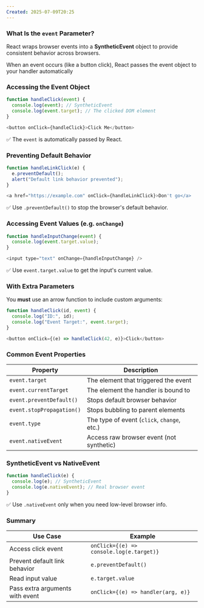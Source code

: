 ```yaml
---
Created: 2025-07-09T20:25
---
```

### What Is the `event` Parameter?

React wraps browser events into a **SyntheticEvent** object to provide consistent behavior across browsers.

When an event occurs (like a button click), React passes the event object to your handler automatically

  

### Accessing the Event Object

```JavaScript
function handleClick(event) {
  console.log(event); // SyntheticEvent
  console.log(event.target); // The clicked DOM element
}

<button onClick={handleClick}>Click Me</button>
```

✅ The `event` is automatically passed by React.

  

### Preventing Default Behavior

```JavaScript
function handleLinkClick(e) {
  e.preventDefault();
  alert("Default link behavior prevented");
}

<a href="https://example.com" onClick={handleLinkClick}>Don't go</a>
```

✅ Use `.preventDefault()` to stop the browser's default behavior.

  

### Accessing Event Values (e.g. `onChange`)

```JavaScript
function handleInputChange(event) {
  console.log(event.target.value);
}

<input type="text" onChange={handleInputChange} />
```

✅ Use `event.target.value` to get the input's current value.

  

### With Extra Parameters

You **must** use an arrow function to include custom arguments:

```JavaScript
function handleClick(id, event) {
  console.log("ID:", id);
  console.log("Event Target:", event.target);
}

<button onClick={(e) => handleClick(42, e)}>Click</button>
```

  

### Common Event Properties

|Property|Description|
|---|---|
|`event.target`|The element that triggered the event|
|`event.currentTarget`|The element the handler is bound to|
|`event.preventDefault()`|Stops default browser behavior|
|`event.stopPropagation()`|Stops bubbling to parent elements|
|`event.type`|The type of event (`click`, `change`, etc.)|
|`event.nativeEvent`|Access raw browser event (not synthetic)|

  

### SyntheticEvent vs NativeEvent

```JavaScript
function handleClick(e) {
  console.log(e); // SyntheticEvent
  console.log(e.nativeEvent); // Real browser event
}
```

✅ Use `.nativeEvent` only when you need low-level browser info.

  

### Summary

|Use Case|Example|
|---|---|
|Access click event|`onClick={(e) => console.log(e.target)}`|
|Prevent default link behavior|`e.preventDefault()`|
|Read input value|`e.target.value`|
|Pass extra arguments with event|`onClick={(e) => handler(arg, e)}`|